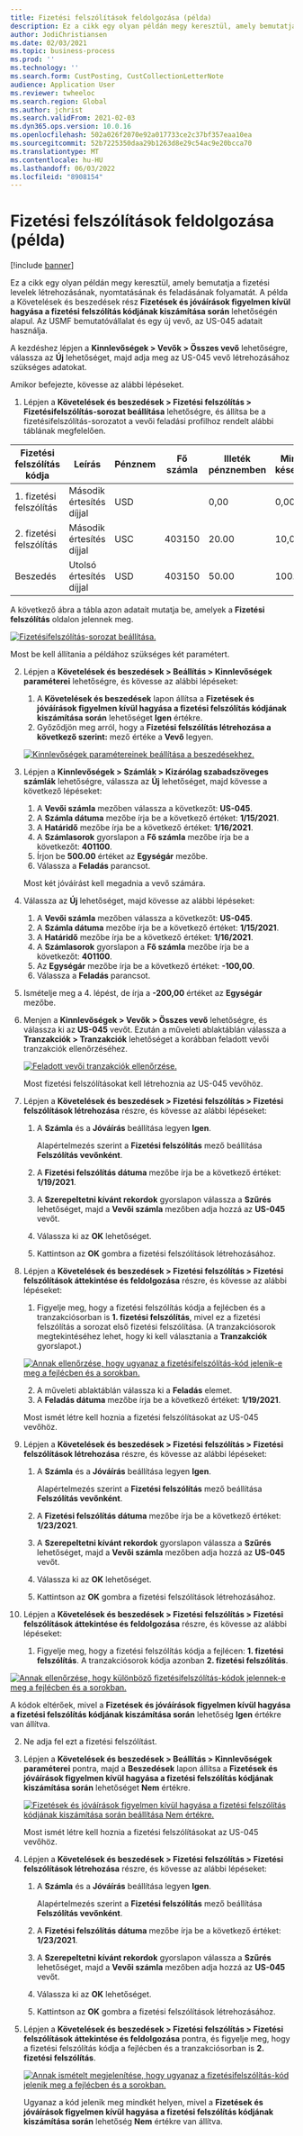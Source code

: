 ```yaml
---
title: Fizetési felszólítások feldolgozása (példa)
description: Ez a cikk egy olyan példán megy keresztül, amely bemutatja a fizetési levelek létrehozásának, nyomtatásának és feladásának folyamatát.
author: JodiChristiansen
ms.date: 02/03/2021
ms.topic: business-process
ms.prod: ''
ms.technology: ''
ms.search.form: CustPosting, CustCollectionLetterNote
audience: Application User
ms.reviewer: twheeloc
ms.search.region: Global
ms.author: jchrist
ms.search.validFrom: 2021-02-03
ms.dyn365.ops.version: 10.0.16
ms.openlocfilehash: 502a026f2070e92a017733ce2c37bf357eaa10ea
ms.sourcegitcommit: 52b7225350daa29b1263d8e29c54ac9e20bcca70
ms.translationtype: MT
ms.contentlocale: hu-HU
ms.lasthandoff: 06/03/2022
ms.locfileid: "8908154"
---
```

# <a name="process-collection-letters-example"></a>Fizetési felszólítások feldolgozása (példa)

[!include [banner](../../includes/banner.md)]

Ez a cikk egy olyan példán megy keresztül, amely bemutatja a fizetési levelek létrehozásának, nyomtatásának és feladásának folyamatát. A példa a Követelések és beszedések rész **Fizetések és jóváírások figyelmen kívül hagyása a fizetési felszólítás kódjának kiszámítása során** lehetőségén alapul. Az USMF bemutatóvállalat és egy új vevő, az US-045 adatait használja.

A kezdéshez lépjen a **Kinnlevőségek \> Vevők \> Összes vevő** lehetőségre, válassza az **Új** lehetőséget, majd adja meg az US-045 vevő létrehozásához szükséges adatokat.

Amikor befejezte, kövesse az alábbi lépéseket.

1. Lépjen a **Követelések és beszedések \> Fizetési felszólítás \> Fizetésifelszólítás-sorozat beállítása** lehetőségre, és állítsa be a fizetésifelszólítás-sorozatot a vevői feladási profilhoz rendelt alábbi táblának megfelelően.

|     Fizetési felszólítás kódja      |     Leírás                           |     Pénznem      |     Fő számla        |     Illeték pénznemben     |     Minimális késedelmes        |     Nap zárolás      |
|---------------------------------  |---------------------------------------    |-----------------  |-----------------------    |-------------------------- |-----------------------    |---------------------  |
|     1. fizetési felszólítás         |     Második értesítés díjjal        |     USD           |                           |     0,00                  |     0,00                  |     2                 |
|     2. fizetési felszólítás         |     Második értesítés díjjal        |     USC           |     403150                |     20.00                 |     10,00                 |     3                 |
|     Beszedés                    |     Utolsó értesítés díjjal         |     USD           |     403150                |     50.00                 |     100.00                |     15                |

A következő ábra a tábla azon adatait mutatja be, amelyek a **Fizetési felszólítás** oldalon jelennek meg. 

[![Fizetésifelszólítás-sorozat beállítása.](./media/Ignore-payments-creditmemos-1.PNG)](./media/Ignore-payments-creditmemos-1.PNG)

 Most be kell állítania a példához szükséges két paramétert.

2. Lépjen a **Követelések és beszedések \> Beállítás \> Kinnlevőségek paraméterei** lehetőségre, és kövesse az alábbi lépéseket:

    1. A **Követelések és beszedések** lapon állítsa a **Fizetések és jóváírások figyelmen kívül hagyása a fizetési felszólítás kódjának kiszámítása során** lehetőséget **Igen** értékre.
    2. Győződjön meg arról, hogy a **Fizetési felszólítás létrehozása a következő szerint:** mező értéke a **Vevő** legyen.

    [![Kinnlevőségek paramétereinek beállítása a beszedésekhez.](./media/Ignore-payments-creditmemos-2.PNG)](./media/Ignore-payments-creditmemos-2.PNG)

3. Lépjen a **Kinnlevőségek \> Számlák \> Kizárólag szabadszöveges számlák** lehetőségre, válassza az **Új** lehetőséget, majd kövesse a következő lépéseket:

    1. A **Vevői számla** mezőben válassza a következőt: **US-045**.
    2. A **Számla dátuma** mezőbe írja be a következő értéket: **1/15/2021**.
    3. A **Határidő** mezőbe írja be a következő értéket: **1/16/2021**.
    4. A **Számlasorok** gyorslapon a **Fő számla** mezőbe írja be a következőt: **401100**.
    5. Írjon be **500.00** értéket az **Egységár** mezőbe.
    6. Válassza a **Feladás** parancsot.

    Most két jóváírást kell megadnia a vevő számára.

4. Válassza az **Új** lehetőséget, majd kövesse az alábbi lépéseket:

    1. A **Vevői számla** mezőben válassza a következőt: **US-045**.
    2. A **Számla dátuma** mezőbe írja be a következő értéket: **1/15/2021**.
    3. A **Határidő** mezőbe írja be a következő értéket: **1/16/2021**.
    4. A **Számlasorok** gyorslapon a **Fő számla** mezőbe írja be a következőt: **401100**.
    5. Az **Egységár** mezőbe írja be a következő értéket: **-100,00**.
    6. Válassza a **Feladás** parancsot.

5. Ismételje meg a 4. lépést, de írja a **-200,00** értéket az **Egységár** mezőbe.
6. Menjen a **Kinnlevőségek \> Vevők \> Összes vevő** lehetőségre, és válassza ki az **US-045** vevőt. Ezután a műveleti ablaktáblán válassza a **Tranzakciók \> Tranzakciók** lehetőséget a korábban feladott vevői tranzakciók ellenőrzéséhez.

    [![Feladott vevői tranzakciók ellenőrzése.](./media/Ignore-payments-creditmemos-3.PNG)](./media/Ignore-payments-creditmemos-3.PNG)

    Most fizetési felszólításokat kell létrehoznia az US-045 vevőhöz.

7. Lépjen a **Követelések és beszedések \> Fizetési felszólítás \> Fizetési felszólítások létrehozása** részre, és kövesse az alábbi lépéseket:

    1. A **Számla** és a **Jóváírás** beállítása legyen **Igen**.

        Alapértelmezés szerint a **Fizetési felszólítás** mező beállítása **Felszólítás vevőnként**.

    2. A **Fizetési felszólítás dátuma** mezőbe írja be a következő értéket: **1/19/2021**.
    3. A **Szerepeltetni kívánt rekordok** gyorslapon válassza a **Szűrés** lehetőséget, majd a **Vevői számla** mezőben adja hozzá az **US-045** vevőt.
    4. Válassza ki az **OK** lehetőséget.
    5. Kattintson az **OK** gombra a fizetési felszólítások létrehozásához.

8. Lépjen a **Követelések és beszedések \> Fizetési felszólítás \> Fizetési felszólítások áttekintése és feldolgozása** részre, és kövesse az alábbi lépéseket:

    1. Figyelje meg, hogy a fizetési felszólítás kódja a fejlécben és a tranzakciósorban is **1. fizetési felszólítás**, mivel ez a fizetési felszólítás a sorozat első fizetési felszólítása. (A tranzakciósorok megtekintéséhez lehet, hogy ki kell választania a **Tranzakciók** gyorslapot.)

   [![Annak ellenőrzése, hogy ugyanaz a fizetésifelszólítás-kód jelenik-e meg a fejlécben és a sorokban.](./media/Ignore-payments-creditmemos-4.PNG)](./media/Ignore-payments-creditmemos-4.PNG)

    2. A műveleti ablaktáblán válassza ki a **Feladás** elemet.
    3. A **Feladás dátuma** mezőbe írja be a következő értéket: **1/19/2021**.

    Most ismét létre kell hoznia a fizetési felszólításokat az US-045 vevőhöz.

9. Lépjen a **Követelések és beszedések \> Fizetési felszólítás \> Fizetési felszólítások létrehozása** részre, és kövesse az alábbi lépéseket:

    1. A **Számla** és a **Jóváírás** beállítása legyen **Igen**.

        Alapértelmezés szerint a **Fizetési felszólítás** mező beállítása **Felszólítás vevőnként**.

    2. A **Fizetési felszólítás dátuma** mezőbe írja be a következő értéket: **1/23/2021**.
    3. A **Szerepeltetni kívánt rekordok** gyorslapon válassza a **Szűrés** lehetőséget, majd a **Vevői számla** mezőben adja hozzá az **US-045** vevőt.
    4. Válassza ki az **OK** lehetőséget.
    5. Kattintson az **OK** gombra a fizetési felszólítások létrehozásához.

10. Lépjen a **Követelések és beszedések \> Fizetési felszólítás \> Fizetési felszólítások áttekintése és feldolgozása** részre, és kövesse az alábbi lépéseket:

    1. Figyelje meg, hogy a fizetési felszólítás kódja a fejlécen: **1. fizetési felszólítás**. A tranzakciósorok kódja azonban **2. fizetési felszólítás**.

   [![Annak ellenőrzése, hogy különböző fizetésifelszólítás-kódok jelennek-e meg a fejlécben és a sorokban.](./media/Ignore-payments-creditmemos-5.PNG)](./media/Ignore-payments-creditmemos-5.PNG)

  A kódok eltérőek, mivel a **Fizetések és jóváírások figyelmen kívül hagyása a fizetési felszólítás kódjának kiszámítása során** lehetőség **Igen** értékre van állítva.

  2. Ne adja fel ezt a fizetési felszólítást.

11. Lépjen a **Követelések és beszedések \> Beállítás \> Kinnlevőségek paraméterei** pontra, majd a **Beszedések** lapon állítsa a **Fizetések és jóváírások figyelmen kívül hagyása a fizetési felszólítás kódjának kiszámítása során** lehetőséget **Nem** értékre.

    [![Fizetések és jóváírások figyelmen kívül hagyása a fizetési felszólítás kódjának kiszámítása során beállítása Nem értékre.](./media/Ignore-payments-creditmemos-6.PNG)](./media/Ignore-payments-creditmemos-6.PNG)

    Most ismét létre kell hoznia a fizetési felszólításokat az US-045 vevőhöz.

12. Lépjen a **Követelések és beszedések \> Fizetési felszólítás \> Fizetési felszólítások létrehozása** részre, és kövesse az alábbi lépéseket:

    1. A **Számla** és a **Jóváírás** beállítása legyen **Igen**.

        Alapértelmezés szerint a **Fizetési felszólítás** mező beállítása **Felszólítás vevőnként**.

    2. A **Fizetési felszólítás dátuma** mezőbe írja be a következő értéket: **1/23/2021**.
    3. A **Szerepeltetni kívánt rekordok** gyorslapon válassza a **Szűrés** lehetőséget, majd a **Vevői számla** mezőben adja hozzá az **US-045** vevőt.
    4. Válassza ki az **OK** lehetőséget.
    5. Kattintson az **OK** gombra a fizetési felszólítások létrehozásához.

13. Lépjen a **Követelések és beszedések \> Fizetési felszólítás \> Fizetési felszólítások áttekintése és feldolgozása** pontra, és figyelje meg, hogy a fizetési felszólítás kódja a fejlécben és a tranzakciósorban is **2. fizetési felszólítás**.

    [![Annak ismételt megjelenítése, hogy ugyanaz a fizetésifelszólítás-kód jelenik meg a fejlécben és a sorokban.](./media/Ignore-payments-creditmemos-7.PNG)](./media/Ignore-payments-creditmemos-7.PNG)

    Ugyanaz a kód jelenik meg mindkét helyen, mivel a **Fizetések és jóváírások figyelmen kívül hagyása a fizetési felszólítás kódjának kiszámítása során** lehetőség **Nem** értékre van állítva.
